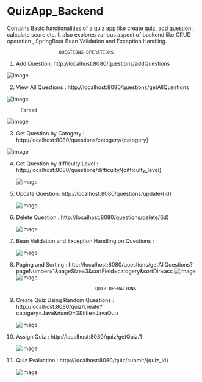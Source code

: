 # QuizApp_Backend
Contains Basic functionalities of a quiz app like create quiz, add question , calculate score etc. It also explores various aspect of backend like CRUD operation , SpringBoot Bean Validation and Exception Handling.



                       QUESTIONS OPERATIONS

1. Add Question: http://localhost:8080/questions/addQuestions
   
![image](https://github.com/Randhiranju/QuizApp_Backend/assets/94231655/4603b985-88ef-42c2-a3fd-a08b7ea3a77a)



2. View All Questions : http://localhost:8080/questions/getAllQuestions
   
![image](https://github.com/Randhiranju/QuizApp_Backend/assets/94231655/c4e883ab-752d-4191-84c3-8fcae753b272)

         Parsed

  ![image](https://github.com/Randhiranju/QuizApp_Backend/assets/94231655/dda4de18-7117-4880-9533-2967b44dfbc6)



        

3. Get Question by Catogery : http://localhost:8080/questions/catogery/{catogery}
   
![image](https://github.com/Randhiranju/QuizApp_Backend/assets/94231655/efa8c47f-29ef-4766-b6d7-9f439ff83161)



4. Get Question by difficulty Level : http://localhost:8080/questions/difficulty/{difficulty_level}
   
   ![image](https://github.com/Randhiranju/QuizApp_Backend/assets/94231655/9c3378e7-08bb-4002-bec3-0af3d6bfb662)

   

5. Update Question: http://localhost:8080/questions/update/{id}

   ![image](https://github.com/Randhiranju/QuizApp_Backend/assets/94231655/a2a6b28d-81b9-451c-b82e-34eda19b0f23)

    

6. Delete Question : http://localhost:8080/questions/delete/{id}
   
      ![image](https://github.com/Randhiranju/QuizApp_Backend/assets/94231655/0762e087-56a8-4299-8326-8ffbfd7e5d91)
   

7. Bean Validation and Exception Handling on Questions :
   
     ![image](https://github.com/Randhiranju/QuizApp_Backend/assets/94231655/d1e8ce5e-1a9d-41c8-a6dd-7bda408bd391)

8. Paging and Sorting : http://localhost:8080/questions/getAllQuestions?pageNumber=1&pageSize=3&sortField=catogery&sortDir=asc
   ![image](https://github.com/Randhiranju/QuizApp_Backend/assets/94231655/b3e98c4c-13ac-46f3-a977-a7ac59efdcb5)
   ![image](https://github.com/Randhiranju/QuizApp_Backend/assets/94231655/585f5172-f9ba-4b2b-ab6d-1f7a266dc79b)


   

                                    QUIZ OPERATIONS
   
   
1. Create Quiz Using Random Questions : http://localhost:8080/quiz/create?catogery=Java&numQ=3&title=JavaQuiz
   
   ![image](https://github.com/Randhiranju/QuizApp_Backend/assets/94231655/b8506bdd-a4f6-4b51-95a4-c6157443b04d)

   

2. Assign Quiz : http://localhost:8080/quiz/getQuiz/1
   
   ![image](https://github.com/Randhiranju/QuizApp_Backend/assets/94231655/5445521d-f9df-4657-9201-871a8bd7bd0a)

   

3. Quiz Evaluation : http://localhost:8080/quiz/submit/{quiz_id}
   
   ![image](https://github.com/Randhiranju/QuizApp_Backend/assets/94231655/139fe813-7331-44e3-b5d6-5bd2a7c65eec)


   








